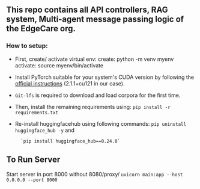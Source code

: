 ## This repo contains all API controllers, RAG system, Multi-agent message passing logic of the EdgeCare org.
### How to setup:
- First, create/ activate virtual env:
        create:  python -m venv myenv
        activate:  source myenv/bin/activate

- Install PyTorch suitable for your system's CUDA version by following the [official instructions](https://pytorch.org/get-started/locally/) (2.1.1+cu121 in our case).

- `Git-lfs` is required to download and load corpora for the first time.

- Then, install the remaining requirements using: `pip install -r requirements.txt`

- Re-install huggingfacehub using following commands:
        `pip uninstall huggingface_hub -y`  and 

        `pip install huggingface_hub==0.24.0`




## To Run Server

Start server in port 8000 without 8080/proxy/
``` uvicorn main:app --host 0.0.0.0 --port 8000 ```
